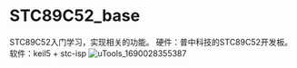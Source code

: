 # STC89C52_base
STC89C52入门学习，实现相关的功能。
硬件：普中科技的STC89C52开发板。
软件：keil5 + stc-isp
![uTools_1690028355387](https://github.com/AidenliuT/STC89C52_base/assets/16529020/059a5994-fdf9-460b-9d7f-98679d76f2d2)
